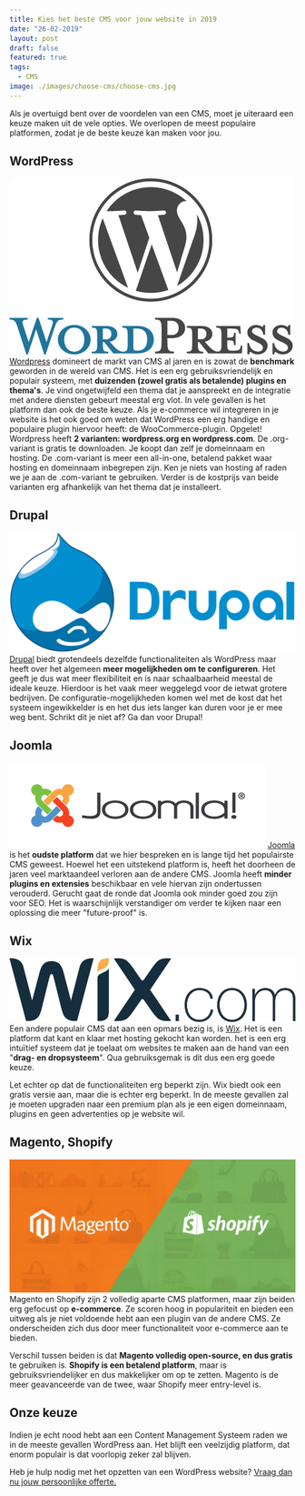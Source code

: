 ```yaml
---
title: Kies het beste CMS voor jouw website in 2019
date: "26-02-2019"
layout: post
draft: false
featured: true
tags:
  - CMS
image: ./images/choose-cms/choose-cms.jpg
---
```


Als je overtuigd bent over de voordelen van een CMS, moet je uiteraard een keuze maken uit de vele opties. We overlopen de meest populaire platformen, zodat je de beste keuze kan maken voor jou.

## WordPress

![wordpress-logo](./images/choose-cms/wordpress-logo.png)
[Wordpress](https://wordpress.org "WordPress CMS") domineert de markt van CMS al jaren en is zowat de **benchmark** geworden in de wereld van CMS. Het is een erg gebruiksvriendelijk en populair systeem, met **duizenden (zowel gratis als betalende) plugins en thema's**. Je vind ongetwijfeld een thema dat je aanspreekt en de integratie met andere diensten gebeurt meestal erg vlot. In vele gevallen is het platform dan ook de beste keuze. Als je e-commerce wil integreren in je website is het ook goed om weten dat WordPress een erg handige en populaire plugin hiervoor heeft: de WooCommerce-plugin.
Opgelet! Wordpress heeft **2 varianten: wordpress.org en wordpress.com**. De .org-variant is gratis te downloaden. Je koopt dan zelf je domeinnaam en hosting. De .com-variant is meer een all-in-one, betalend pakket waar hosting en domeinnaam inbegrepen zijn. Ken je niets van hosting af raden we je aan de .com-variant te gebruiken. Verder is de kostprijs van beide varianten erg afhankelijk van het thema dat je installeert.

## Drupal

![Drupal logo](./images/choose-cms/drupal_logo.png)
[Drupal](https://www.drupal.org) biedt grotendeels dezelfde functionaliteiten als WordPress maar heeft over het algemeen **meer mogelijkheden om te configureren**. Het geeft je dus wat meer flexibiliteit en is naar schaalbaarheid meestal de ideale keuze. Hierdoor is het vaak meer weggelegd voor de ietwat grotere bedrijven. De configuratie-mogelijkheden komen wel met de kost dat het systeem ingewikkelder is en het dus iets langer kan duren voor je er mee weg bent. Schrikt dit je niet af? Ga dan voor Drupal!

## Joomla

![Joomla logo](./images/choose-cms/joomla_logo.png)
[Joomla](https://www.joomla.org "Joomla CMS") is het **oudste platform** dat we hier bespreken en is lange tijd het populairste CMS geweest. Hoewel het een uitstekend platform is, heeft het doorheen de jaren veel marktaandeel verloren aan de andere CMS. Joomla heeft **minder plugins en extensies** beschikbaar en vele hiervan zijn ondertussen verouderd.
Gerucht gaat de ronde dat Joomla ook minder goed zou zijn voor SEO. Het is waarschijnlijk verstandiger om verder te kijken naar een oplossing die meer "future-proof" is.

## Wix

![Wix logo](./images/choose-cms/wix_logo.png)
Een andere populair CMS dat aan een opmars bezig is, is [Wix](https://www.wix.com/ "Wix CMS"). Het is een platform dat kant en klaar met hosting gekocht kan worden. het is een erg intuïtief systeem dat je toelaat om websites te maken aan de hand van een "**drag- en dropsysteem**". Qua gebruiksgemak is dit dus een erg goede keuze.

Let echter op dat de functionaliteiten erg beperkt zijn. Wix biedt ook een gratis versie aan, maar die is echter erg beperkt. In de meeste gevallen zal je moeten upgraden naar een premium plan als je een eigen domeinnaam, plugins en geen advertenties op je website wil.

## Magento, Shopify

![magento-shopify](./images/choose-cms/magento-shopify.jpg)
Magento en Shopify zijn 2 volledig aparte CMS platformen, maar zijn beiden erg gefocust op **e-commerce**. Ze scoren hoog in populariteit en bieden een uitweg als je niet voldoende hebt aan een plugin van de andere CMS. Ze onderscheiden zich dus door meer functionaliteit voor e-commerce aan te bieden.

Verschil tussen beiden is dat **Magento volledig open-source, en dus gratis** te gebruiken is. **Shopify is een betalend platform**, maar is gebruiksvriendelijker en dus makkelijker om op te zetten. Magento is de meer geavanceerde van de twee, waar Shopify meer entry-level is.

## Onze keuze

Indien je echt nood hebt aan een Content Management Systeem raden we in de meeste gevallen WordPress aan. Het blijft een veelzijdig platform, dat enorm populair is dat voorlopig zeker zal blijven.

Heb je hulp nodig met het opzetten van een WordPress website?
[Vraag dan nu jouw persoonlijke offerte.](/contact "Vraag je offerte aan")

